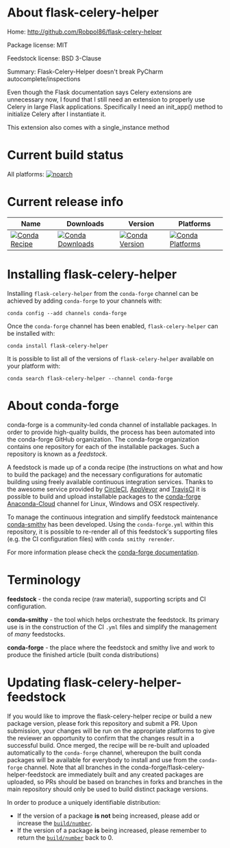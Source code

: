 About flask-celery-helper
=========================

Home: http://github.com/Robpol86/flask-celery-helper

Package license: MIT

Feedstock license: BSD 3-Clause

Summary: Flask-Celery-Helper doesn't break PyCharm autocomplete/inspections

Even though the Flask documentation says Celery extensions are
unnecessary now, I found that I still need an extension to properly
use Celery in large Flask applications. Specifically I need an
init_app() method to initialize Celery after I instantiate it.

This extension also comes with a single_instance method


Current build status
====================

All platforms:
[![noarch](https://img.shields.io/circleci/project/github/conda-forge/flask-celery-helper-feedstock/master.svg?label=noarch)](https://circleci.com/gh/conda-forge/flask-celery-helper-feedstock)

Current release info
====================

| Name | Downloads | Version | Platforms |
| --- | --- | --- | --- |
| [![Conda Recipe](https://img.shields.io/badge/recipe-flask--celery--helper-green.svg)](https://anaconda.org/conda-forge/flask-celery-helper) | [![Conda Downloads](https://img.shields.io/conda/dn/conda-forge/flask-celery-helper.svg)](https://anaconda.org/conda-forge/flask-celery-helper) | [![Conda Version](https://img.shields.io/conda/vn/conda-forge/flask-celery-helper.svg)](https://anaconda.org/conda-forge/flask-celery-helper) | [![Conda Platforms](https://img.shields.io/conda/pn/conda-forge/flask-celery-helper.svg)](https://anaconda.org/conda-forge/flask-celery-helper) |

Installing flask-celery-helper
==============================

Installing `flask-celery-helper` from the `conda-forge` channel can be achieved by adding `conda-forge` to your channels with:

```
conda config --add channels conda-forge
```

Once the `conda-forge` channel has been enabled, `flask-celery-helper` can be installed with:

```
conda install flask-celery-helper
```

It is possible to list all of the versions of `flask-celery-helper` available on your platform with:

```
conda search flask-celery-helper --channel conda-forge
```


About conda-forge
=================

conda-forge is a community-led conda channel of installable packages.
In order to provide high-quality builds, the process has been automated into the
conda-forge GitHub organization. The conda-forge organization contains one repository
for each of the installable packages. Such a repository is known as a *feedstock*.

A feedstock is made up of a conda recipe (the instructions on what and how to build
the package) and the necessary configurations for automatic building using freely
available continuous integration services. Thanks to the awesome service provided by
[CircleCI](https://circleci.com/), [AppVeyor](http://www.appveyor.com/)
and [TravisCI](https://travis-ci.org/) it is possible to build and upload installable
packages to the [conda-forge](https://anaconda.org/conda-forge)
[Anaconda-Cloud](http://docs.anaconda.org/) channel for Linux, Windows and OSX respectively.

To manage the continuous integration and simplify feedstock maintenance
[conda-smithy](http://github.com/conda-forge/conda-smithy) has been developed.
Using the ``conda-forge.yml`` within this repository, it is possible to re-render all of
this feedstock's supporting files (e.g. the CI configuration files) with ``conda smithy rerender``.

For more information please check the [conda-forge documentation](https://conda-forge.org/docs/).

Terminology
===========

**feedstock** - the conda recipe (raw material), supporting scripts and CI configuration.

**conda-smithy** - the tool which helps orchestrate the feedstock.
                   Its primary use is in the construction of the CI ``.yml`` files
                   and simplify the management of *many* feedstocks.

**conda-forge** - the place where the feedstock and smithy live and work to
                  produce the finished article (built conda distributions)


Updating flask-celery-helper-feedstock
======================================

If you would like to improve the flask-celery-helper recipe or build a new
package version, please fork this repository and submit a PR. Upon submission,
your changes will be run on the appropriate platforms to give the reviewer an
opportunity to confirm that the changes result in a successful build. Once
merged, the recipe will be re-built and uploaded automatically to the
`conda-forge` channel, whereupon the built conda packages will be available for
everybody to install and use from the `conda-forge` channel.
Note that all branches in the conda-forge/flask-celery-helper-feedstock are
immediately built and any created packages are uploaded, so PRs should be based
on branches in forks and branches in the main repository should only be used to
build distinct package versions.

In order to produce a uniquely identifiable distribution:
 * If the version of a package **is not** being increased, please add or increase
   the [``build/number``](http://conda.pydata.org/docs/building/meta-yaml.html#build-number-and-string).
 * If the version of a package **is** being increased, please remember to return
   the [``build/number``](http://conda.pydata.org/docs/building/meta-yaml.html#build-number-and-string)
   back to 0.